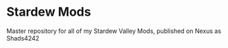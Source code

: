 # Stardew Mods
 Master repository for all of my Stardew Valley Mods, published on Nexus as Shads4242
